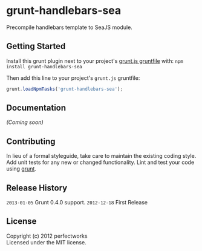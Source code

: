 # grunt-handlebars-sea

Precompile handlebars template to SeaJS module.

## Getting Started
Install this grunt plugin next to your project's [grunt.js gruntfile][getting_started] with: `npm install grunt-handlebars-sea`

Then add this line to your project's `grunt.js` gruntfile:

```javascript
grunt.loadNpmTasks('grunt-handlebars-sea');
```

[grunt]: http://gruntjs.com/
[getting_started]: https://github.com/gruntjs/grunt/blob/master/docs/getting_started.md

## Documentation
_(Coming soon)_

## Contributing
In lieu of a formal styleguide, take care to maintain the existing coding style. Add unit tests for any new or changed functionality. Lint and test your code using [grunt][grunt].

## Release History
`2013-01-05` Grunt 0.4.0 support.
`2012-12-18` First Release

## License
Copyright (c) 2012 perfectworks  
Licensed under the MIT license.
